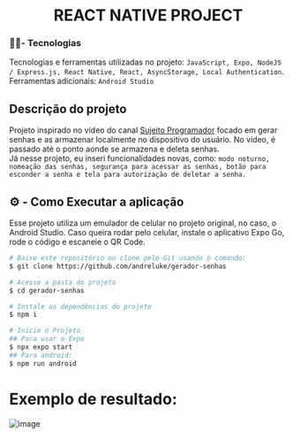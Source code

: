 <h1 align="center"> REACT NATIVE PROJECT  </h1>

###  🧑‍💻- Tecnologias
Tecnologias e ferramentas utilizadas no projeto: `JavaScript, Expo, NodeJS / Express.js, React Native, React, AsyncStorage, Local Authentication`.
Ferramentas adicionais: `Android Studio`

## Descrição do projeto
Projeto inspirado no vídeo do canal [Sujeito Programador](https://www.youtube.com/@Sujeitoprogramador) focado em gerar senhas e as armazenar localmente no dispositivo do usuário. No vídeo, é passado até o ponto aonde se armazena e deleta senhas. <br/>
Já nesse projeto, eu inseri funcionalidades novas, como: `modo noturno, nomeação das senhas, segurança para acessar as senhas, botão para esconder a senha e tela para autorização de deletar a senha.`

## ⚙️ - Como Executar a aplicação
Esse projeto utiliza um emulador de celular no projeto original, no caso, o Android Studio. Caso queira rodar pelo celular, instale o aplicativo Expo Go, rode o código e escaneie o QR Code. 
```bash
# Baixe este repositório ou clone pelo Git usando o comando:
$ git clone https://github.com/andreluke/gerador-senhas

# Acesse a pasta do projeto
$ cd gerador-senhas

# Instale as dependências do projeto
$ npm i

# Inicie o Projeto
## Para usar o Expo
$ npx expo start
## Para android:
$ npm run android
```

# Exemplo de resultado:
![image](https://github.com/user-attachments/assets/60fb0288-0ccf-4a91-9066-1ee0d2e867f6)

